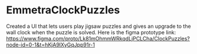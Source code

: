 # EmmetraClockPuzzles
Created a UI that lets users play jigsaw puzzles and gives an upgrade to the wall clock when the puzzle is solved.
Here is the figma prototype link: https://www.figma.com/proto/Lk81mOhmmWRkqdLjPCLCha/ClockPuzzles?node-id=0-1&t=hKjA9lXyGqJpp91r-1
